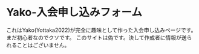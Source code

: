 # Yako-入会申し込みフォーム
これはYako(Yottaka2022)が完全に趣味として作った入会申し込みページです。
まだ初心者なのでクソです。
このサイトは偽です。決して作成者に情報が送られることはございません。
